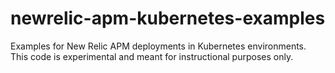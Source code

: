 # newrelic-apm-kubernetes-examples

Examples for New Relic APM deployments in Kubernetes environments. This code is experimental and meant for instructional purposes only.
